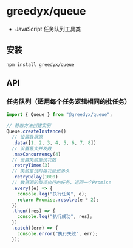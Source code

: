 # greedyx/queue

- JavaScript 任务队列工具类

## 安装

```shell
npm install greedyx/queue
```

## API


### 任务队列（适用每个任务逻辑相同的批任务）

```typescript
import { Queue } from "@greedyx/queue";

// 静态方法创建实例
Queue.createInstance()
  // 设置数据源
  .data([1, 2, 3, 4, 5, 6, 7, 8])
  // 设置最大并发数
  .maxConcurrency(4)
  // 设置失败重试次数
  .retryTimes(3)
  // 失败重试时每次延迟多久
  .retryDelay(1000)
  // 数据源的每项执行的任务，返回一个Promise
  .every((e) => {
    console.log("执行任务", e);
    return Promise.resolve(e * 2);
  })
  .then((res) => {
    console.log("执行成功", res);
  })
  .catch((err) => {
    console.error("执行失败", err);
  });
```
